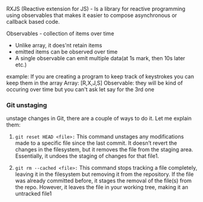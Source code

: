 RXJS (Reactive extension for JS) - Is a library for reactive programming using observables that makes it easier to compose asynchronous or callback based code.

Observables - collection of items over time
- Unlike array, it does'nt retain items
- emitted items can be observed over time
- A single observable can emit multiple data(at 1s mark, then 10s later etc.)

example:
If you are creating a program to keep track of keystrokes you can keep them in the array
Array: [R,X,J,S]
Observable: they will be kind of occuring over time but you can't ask let say for the 3rd one


### Git unstaging
unstage changes in Git, there are a couple of ways to do it. Let me explain them:

1. `git reset HEAD <file>:` This command unstages any modifications made to a specific file since the last commit. It doesn’t revert the changes in the filesystem, but it removes the file from the staging area. Essentially, it undoes the staging of changes for that file1.

2. `git rm --cached <file>:` This command stops tracking a file completely, leaving it in the filesystem but removing it from the repository. If the file was already committed before, it stages the removal of the file(s) from the repo. However, it leaves the file in your working tree, making it an untracked file1